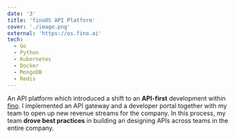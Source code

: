 ```yaml
---
date: '3'
title: 'finoOS API Platform'
cover: './image.png'
external: 'https://os.fino.ai'
tech:
  - Go
  - Python
  - Kubernetes
  - Docker
  - MongoDB
  - Redis
---
```


An API platform which introduced a shift to an <b>API-first</b> development within [fino](https://fino.group). I implemented an API gateway and a developer portal together with my team to open up new revenue streams for the company. In this process, my team <b>drove best practices</b> in building an designing APIs across teams in the entire company.
